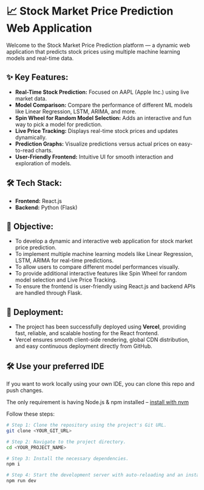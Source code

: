 # 📈 Stock Market Price Prediction Web Application
Welcome to the Stock Market Price Prediction platform — a dynamic web application that predicts stock prices using multiple machine learning models and real-time data.

## ✨ Key Features:
- **Real-Time Stock Prediction:** Focused on AAPL (Apple Inc.) using live market data.
- **Model Comparison:** Compare the performance of different ML models like Linear Regression, LSTM, ARIMA, and more.
- **Spin Wheel for Random Model Selection:** Adds an interactive and fun way to pick a model for prediction.
- **Live Price Tracking:** Displays real-time stock prices and updates dynamically.
- **Prediction Graphs:** Visualize predictions versus actual prices on easy-to-read charts.
- **User-Friendly Frontend:** Intuitive UI for smooth interaction and exploration of models.

## 🛠️ Tech Stack:
- **Frontend:** React.js
- **Backend:** Python (Flask)

## 🎯 Objective:
- To develop a dynamic and interactive web application for stock market price prediction.
- To implement multiple machine learning models like Linear Regression, LSTM, ARIMA for real-time predictions.
- To allow users to compare different model performances visually.
- To provide additional interactive features like Spin Wheel for random model selection and Live Price Tracking.
- To ensure the frontend is user-friendly using React.js and backend APIs are handled through Flask.

## 🚀 Deployment:
- The project has been successfully deployed using **Vercel**, providing fast, reliable, and scalable hosting for the React frontend.
- Vercel ensures smooth client-side rendering, global CDN distribution, and easy continuous deployment directly from GitHub.

## 🛠️ Use your preferred IDE

If you want to work locally using your own IDE, you can clone this repo and push changes.

The only requirement is having Node.js & npm installed – [install with nvm](https://github.com/nvm-sh/nvm)

Follow these steps:

```bash
# Step 1: Clone the repository using the project's Git URL.
git clone <YOUR_GIT_URL>

# Step 2: Navigate to the project directory.
cd <YOUR_PROJECT_NAME>

# Step 3: Install the necessary dependencies.
npm i

# Step 4: Start the development server with auto-reloading and an instant preview.
npm run dev
